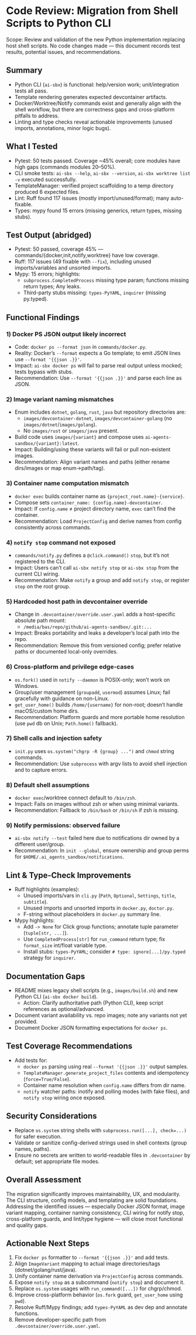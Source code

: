 # Code Review: Migration from Shell Scripts to Python CLI

Scope: Review and validation of the new Python implementation replacing host shell scripts. No code changes made — this document records test results, potential issues, and recommendations.

## Summary

- Python CLI (`ai-sbx`) is functional: help/version work; unit/integration tests all pass.
- Template rendering generates expected devcontainer artifacts.
- Docker/Worktree/Notify commands exist and generally align with the shell workflow, but there are correctness gaps and cross-platform pitfalls to address.
- Linting and type checks reveal actionable improvements (unused imports, annotations, minor logic bugs).

## What I Tested

- Pytest: 50 tests passed. Coverage ~45% overall; core modules have high gaps (commands modules 20–50%).
- CLI smoke tests: `ai-sbx --help`, `ai-sbx --version`, `ai-sbx worktree list -v` executed successfully.
- TemplateManager: verified project scaffolding to a temp directory produced 6 expected files.
- Lint: Ruff found 117 issues (mostly import/unused/format); many auto-fixable.
- Types: mypy found 15 errors (missing generics, return types, missing stubs).

## Test Output (abridged)

- Pytest: 50 passed, coverage 45% — commands/{docker,init,notify,worktree} have low coverage.
- Ruff: 117 issues (49 fixable with `--fix`), including unused imports/variables and unsorted imports.
- Mypy: 15 errors; highlights:
  - `subprocess.CompletedProcess` missing type param; functions missing return types; Any leaks.
  - Third-party stubs missing: `types-PyYAML`, `inquirer` (missing py.typed).

## Functional Findings

### 1) Docker PS JSON output likely incorrect

- Code: `docker ps --format json` in `commands/docker.py`.
- Reality: Docker’s `--format` expects a Go template; to emit JSON lines use `--format '{{json .}}'`.
- Impact: `ai-sbx docker ps` will fail to parse real output unless mocked; tests bypass with stubs.
- Recommendation: Use `--format '{{json .}}'` and parse each line as JSON.

### 2) Image variant naming mismatches

- Enum includes `dotnet`, `golang`, `rust`, `java` but repository directories are:
  - `images/devcontainer-dotnet`, `images/devcontainer-golang` (no `images/dotnet`/`images/golang`).
  - No `images/rust` or `images/java` present.
- Build code uses `images/{variant}` and compose uses `ai-agents-sandbox/{variant}:latest`.
- Impact: Building/using these variants will fail or pull non-existent images.
- Recommendation: Align variant names and paths (either rename dirs/images or map enum→path/tag).

### 3) Container name computation mismatch

- `docker exec` builds container name as `{project_root.name}-{service}`.
- Compose sets `container_name: {config.name}-devcontainer`.
- Impact: If `config.name` ≠ project directory name, `exec` can’t find the container.
- Recommendation: Load `ProjectConfig` and derive names from config consistently across commands.

### 4) `notify stop` command not exposed

- `commands/notify.py` defines a `@click.command()` `stop`, but it’s not registered to the CLI.
- Impact: Users can’t call `ai-sbx notify stop` or `ai-sbx stop` from the current CLI wiring.
- Recommendation: Make `notify` a group and add `notify stop`, or register `stop` on the root group.

### 5) Hardcoded host path in devcontainer override

- Change in `.devcontainer/override.user.yaml` adds a host-specific absolute path mount:
  - `/media/bas/repo/github/ai-agents-sandbox/.git:...`
- Impact: Breaks portability and leaks a developer’s local path into the repo.
- Recommendation: Remove this from versioned config; prefer relative paths or documented local-only overrides.

### 6) Cross-platform and privilege edge-cases

- `os.fork()` used in `notify --daemon` is POSIX-only; won’t work on Windows.
- Group/user management (`groupadd`, `usermod`) assumes Linux; fail gracefully with guidance on non-Linux.
- `get_user_home()` builds `/home/{username}` for non-root; doesn’t handle macOS/custom home dirs.
- Recommendation: Platform guards and more portable home resolution (use `pwd` db on Unix; `Path.home()` fallback).

### 7) Shell calls and injection safety

- `init.py` uses `os.system("chgrp -R {group} ...")` and `chmod` string commands.
- Recommendation: Use `subprocess` with argv lists to avoid shell injection and to capture errors.

### 8) Default shell assumptions

- `docker exec`/worktree connect default to `/bin/zsh`.
- Impact: Fails on images without zsh or when using minimal variants.
- Recommendation: Fallback to `/bin/bash` or `/bin/sh` if zsh is missing.

### 9) Notify permissions: observed failure

- `ai-sbx notify --test` failed here due to notifications dir owned by a different user/group.
- Recommendation: In `init --global`, ensure ownership and group perms for `$HOME/.ai_agents_sandbox/notifications`.

## Lint & Type-Check Improvements

- Ruff highlights (examples):
  - Unused imports/vars in `cli.py` (`Path`, `Optional`, `Settings`, `title`, `subtitle`).
  - Unused imports and unsorted imports in `docker.py`, `doctor.py`.
  - F-string without placeholders in `docker.py` summary line.
- Mypy highlights:
  - Add `-> None` for Click group functions; annotate tuple parameter (`tuple[str, ...]`).
  - Use `CompletedProcess[str]` for `run_command` return type; fix `format_size` int/float variable type.
  - Install stubs: `types-PyYAML`; consider `# type: ignore[...]/py.typed` strategy for `inquirer`.

## Documentation Gaps

- README mixes legacy shell scripts (e.g., `images/build.sh`) and new Python CLI (`ai-sbx docker build`).
  - Action: Clarify authoritative path (Python CLI), keep script references as optional/advanced.
- Document variant availability vs. repo images; note any variants not yet provided.
- Document Docker JSON formatting expectations for `docker ps`.

## Test Coverage Recommendations

- Add tests for:
  - `docker ps` parsing using real `--format '{{json .}}'` output samples.
  - `TemplateManager.generate_project_files` contents and idempotency (`force=True/False`).
  - Container name resolution when `config.name` differs from dir name.
  - `notify` watcher paths: inotify and polling modes (with fake files), and `notify stop` wiring once exposed.

## Security Considerations

- Replace `os.system` string shells with `subprocess.run([...], check=...)` for safer execution.
- Validate or sanitize config-derived strings used in shell contexts (group names, paths).
- Ensure no secrets are written to world-readable files in `.devcontainer` by default; set appropriate file modes.

## Overall Assessment

The migration significantly improves maintainability, UX, and modularity. The CLI structure, config models, and templating are solid foundations. Addressing the identified issues — especially Docker JSON format, image variant mapping, container naming consistency, CLI wiring for notify stop, cross-platform guards, and lint/type hygiene — will close most functional and quality gaps.

## Actionable Next Steps

1) Fix `docker ps` formatter to `--format '{{json .}}'` and add tests.
2) Align `ImageVariant` mapping to actual image directories/tags (dotnet/golang/rust/java).
3) Unify container name derivation via `ProjectConfig` across commands.
4) Expose `notify stop` as a subcommand (`notify stop`) and document it.
5) Replace `os.system` usages with `run_command([...])` for chgrp/chmod.
6) Improve cross-platform behavior (`os.fork` guard, `get_user_home` using `pwd`).
7) Resolve Ruff/Mypy findings; add `types-PyYAML` as dev dep and annotate functions.
8) Remove developer-specific path from `.devcontainer/override.user.yaml`.

